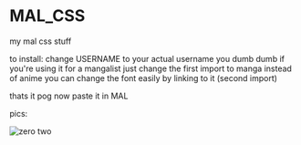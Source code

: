 # MAL_CSS
my mal css stuff


to install: change USERNAME to your actual username you dumb dumb
if you're using it for a mangalist just change the first import to manga instead of anime
you can change the font easily by linking to it (second import)

thats it pog now paste it in MAL


pics:


![zero two](https://i.imgur.com/HpXbeDl.png)

